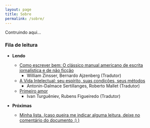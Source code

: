 ```yaml
---
layout: page
title: Sobre
permalink: /sobre/
---
```


Contruindo aqui...

### Fila de leitura

- **Lendo**
  - [Como escrever bem: O clássico manual americano de escrita jornalística e de não ficção](https://www.amazon.com.br/Como-escrever-bem-americano-jornal%C3%ADstica/dp/6589733511)
    - William Zinsser, Bernardo Ajzenberg (Tradutor)
  - [A Vida Intelectual: seu espírito, suas condições, seus métodos](https://www.amazon.com.br/Vida-Intelectual-Esp%C3%ADrito-Condi%C3%A7%C3%B5es-M%C3%A9todos/dp/8594090196/ref=sr_1_1?crid=3RURT63VNZB17&dib=eyJ2IjoiMSJ9.ORmn3jbVWKSgDKyiMiLIlfE5sk6ltc5v8eM4cjQ6-sYnIQFr3X9s_Igs3mMQgh1Qaa48Pi1fkGLnFx97sQVaju7roXeMuuWeO6dXufO1A0EyBpk8R2Q7_I0yVyQmaGWV96Be0Z7LqkZYMX_Rpqiuk2USlV31WkfXHZ4iNVXgMNS4khd4CVfn3VgZoGL5qygSbcLJPwtvfZVcK_I1_FEW5URboPA1zKi87_NAwTXfBf8.8Cxs8LVHrTWViNaaMcC7oyLj6ky7VeG7eYYG1KqFIKE&dib_tag=se&keywords=a+vida+intelectual&qid=1711205272&s=books&sprefix=a+vida+inte%2Cstripbooks%2C323&sr=1-1)
    - Antonin-Dalmace Sertillanges, Roberto Mallet (Tradutor)
  - [Primeiro amor](https://www.amazon.com.br/Primeiro-amor-Ivan-Turgu%C3%AAniev/dp/8582850212/ref=sr_1_1?__mk_pt_BR=%C3%85M%C3%85%C5%BD%C3%95%C3%91&crid=19LDHK9TOBD19&dib=eyJ2IjoiMSJ9.wAOUa_-i_rTiXBZZZupQK4CU1Y66Tdqe2YRyWH1aieot10uZNqDYsk2NwCunO3H1zpXwFK7iDA1U2HucFzba7SA5UojM4QPVUOU4WenQ60mqWgji0qvdADO4dkKj1LHkrf2UNfXnzlb9qI2374uoqvZITMjHvROPtI_8_VxWwU9QjCAkJyep6V5UK8N0xb7GW97SAb2Kf09vbVUduEdlehpbtEZ4x-vkPafUvbkIWAk.xe1TZtncwakQjboMegYKOZU7G2qeK0D1X1Sp22n4ZrA&dib_tag=se&keywords=primeiro+amor&qid=1711205736&s=books&sprefix=primeiro+am%2Cstripbooks%2C349&sr=1-1)
    - Ivan Turguêniev, Rubens Figueiredo (Tradutor)

- **Próximas**
  - [Minha lista. (caso queira me indicar alguma leitura, deixe no comentário do documento ;) )](https://docs.google.com/document/d/1sH21gRUXvUMKAeDhDXsKzrbIyq-pojsIRem2DALMJrw/edit?usp=sharing)